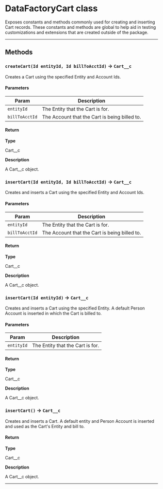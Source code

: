 # DataFactoryCart class

Exposes constants and methods commonly used for creating and inserting Cart records. 		These constants and methods are global to help aid in testing customizations and extensions 		that are created outside of the package.

---
## Methods
### `createCart(Id entityId, Id billToAcctId)` → `Cart__c`

Creates a Cart using the specified Entity and Account Ids.

#### Parameters
|Param|Description|
|-----|-----------|
|`entityId` |  The Entity that the Cart is for. |
|`billToAcctId` |  The Account that the Cart is being billed to. |

#### Return

**Type**

Cart__c

**Description**

A Cart__c object.

### `insertCart(Id entityId, Id billToAcctId)` → `Cart__c`

Creates and inserts a Cart using the specified Entity and Account Ids.

#### Parameters
|Param|Description|
|-----|-----------|
|`entityId` |  The Entity that the Cart is for. |
|`billToAcctId` |  The Account that the Cart is being billed to. |

#### Return

**Type**

Cart__c

**Description**

A Cart__c object.

### `insertCart(Id entityId)` → `Cart__c`

Creates and inserts a Cart using the specified Entity. 		A default Person Account is inserted in which the Cart is billed to.

#### Parameters
|Param|Description|
|-----|-----------|
|`entityId` |  The Entity that the Cart is for. |

#### Return

**Type**

Cart__c

**Description**

A Cart__c object.

### `insertCart()` → `Cart__c`

Creates and inserts a Cart. 		A default entity and Person Account is inserted and used as the Cart's Entity and bill to.

#### Return

**Type**

Cart__c

**Description**

A Cart__c object.

---
